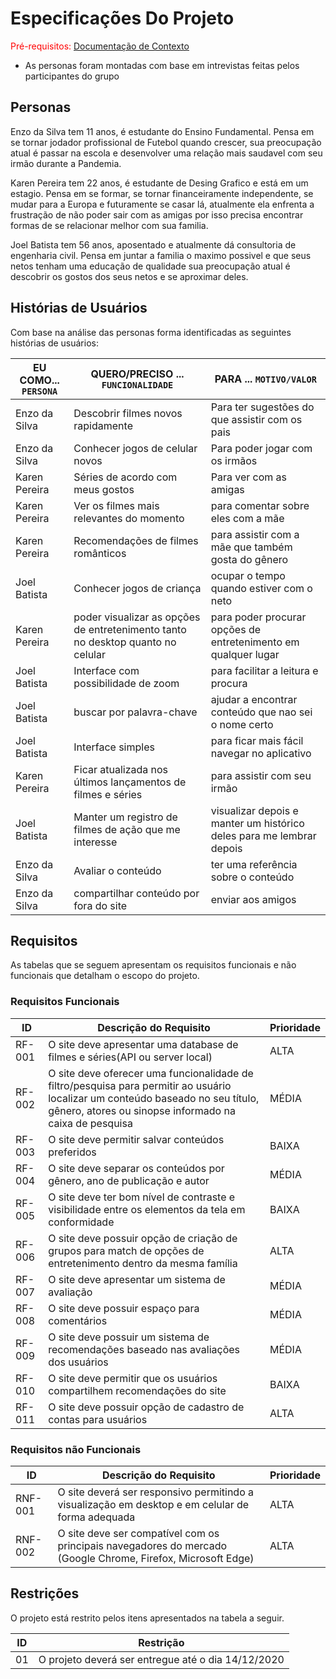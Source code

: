 # Especificações Do Projeto

<span style="color:red">Pré-requisitos: <a href="1-Contexto.md"> Documentação de Contexto</a></span>
* As personas foram montadas com base em intrevistas feitas pelos participantes do grupo


## Personas

Enzo da Silva tem 11 anos, é estudante do Ensino Fundamental. Pensa em se tornar
jodador profissional de Futebol quando crescer, sua preocupação atual é passar na escola e 
desenvolver uma relação mais saudavel com seu irmão durante a Pandemia.

Karen Pereira tem 22 anos, é estudante de Desing Grafico e está em um estagio.
Pensa em se formar, se tornar financeiramente independente, se mudar para a Europa
e futuramente se casar lá, atualmente ela enfrenta a frustração de não poder sair com as amigas
por isso precisa encontrar formas de se relacionar melhor com sua familia.

Joel Batista tem 56 anos, aposentado e atualmente dá consultoria de engenharia civil.
Pensa em juntar a familia o maximo possivel e que seus netos tenham uma educação de qualidade
sua preocupação atual é descobrir os gostos dos seus netos e se aproximar deles.


## Histórias de Usuários

Com base na análise das personas forma identificadas as seguintes histórias de usuários:

|EU COMO... `PERSONA`| QUERO/PRECISO ... `FUNCIONALIDADE` |PARA ... `MOTIVO/VALOR`                 |
|--------------------|------------------------------------|----------------------------------------|
|Enzo da Silva       | Descobrir filmes novos rapidamente | Para ter sugestões do que assistir com os pais|
|Enzo da Silva       | Conhecer jogos de celular novos    | Para poder jogar com os irmãos         |
|Karen Pereira       | Séries de acordo com meus gostos   | Para ver com as amigas                 |
|Karen Pereira       | Ver os filmes mais relevantes do momento | para comentar sobre eles com a mãe |
|Karen Pereira       | Recomendações de filmes românticos | para assistir com a mãe que também gosta do gênero|
|Joel Batista        | Conhecer jogos de criança          | ocupar o tempo quando estiver com o neto |
|Karen Pereira       | poder visualizar as opções de entretenimento tanto no desktop quanto no celular |para poder procurar opções de entretenimento em qualquer lugar|
|Joel Batista        | Interface com possibilidade de zoom| para facilitar a leitura e procura     |
|Joel Batista        | buscar por palavra-chave           | ajudar a encontrar conteúdo que nao sei o nome certo|
|Joel Batista        | Interface simples                  | para ficar mais fácil navegar no aplicativo |
|Karen Pereira       | Ficar atualizada nos últimos lançamentos de filmes e séries| para assistir com seu irmão|
|Joel Batista        | Manter um registro de filmes de ação que me interesse| visualizar depois e manter um histórico deles para me lembrar depois |
|Enzo da Silva       | Avaliar o conteúdo                 | ter uma referência sobre o conteúdo    |
|Enzo da Silva       | compartilhar conteúdo por fora do site| enviar aos amigos  |


## Requisitos

As tabelas que se seguem apresentam os requisitos funcionais e não funcionais que detalham o escopo do projeto.

### Requisitos Funcionais

|ID    | Descrição do Requisito  | Prioridade |
|------|-----------------------------------------|----|
|RF-001|O site deve apresentar uma database de filmes e séries(API ou server local) | ALTA | 
|RF-002| O site deve oferecer uma funcionalidade de filtro/pesquisa para permitir ao usuário localizar um conteúdo baseado no seu título, gênero, atores ou sinopse informado na caixa de pesquisa | MÉDIA |
|RF-003| O site deve permitir salvar conteúdos preferidos | BAIXA | 
|RF-004| O site deve separar os conteúdos por gênero, ano de publicação e autor| MÉDIA |
|RF-005| O site deve ter bom nível de contraste e visibilidade entre os elementos da tela em conformidade | BAIXA | 
|RF-006| O site deve possuir opção de criação de grupos para match de opções de entretenimento dentro da mesma família | ALTA |
|RF-007| O site deve apresentar um  sistema de avaliação | MÉDIA | 
|RF-008| O site deve possuir espaço para comentários | MÉDIA |
|RF-009| O site deve possuir um sistema de recomendações baseado nas avaliações dos usuários | MÉDIA | 
|RF-010| O site deve permitir que os usuários compartilhem recomendações do site | BAIXA |
|RF-011| O site deve possuir opção de cadastro de contas para usuários | ALTA | 

### Requisitos não Funcionais

|ID     | Descrição do Requisito  |Prioridade |
|-------|-------------------------|----|
|RNF-001| O site deverá ser responsivo permitindo a visualização em desktop e em celular de forma adequada | ALTA | 
|RNF-002| O site deve ser compatível com os principais navegadores do mercado (Google Chrome, Firefox, Microsoft Edge) | ALTA | 



## Restrições

O projeto está restrito pelos itens apresentados na tabela a seguir.

|ID| Restrição                                             |
|--|-------------------------------------------------------|
|01| O projeto deverá ser entregue até o dia 14/12/2020    |

